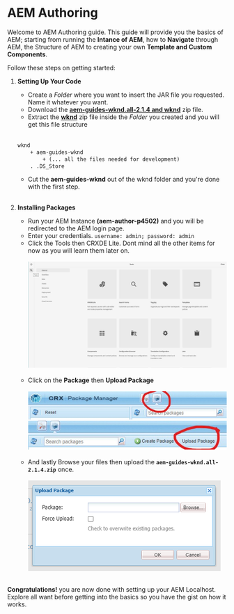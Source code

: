 # AEM Authoring

Welcome to AEM Authoring guide. This guide will provide you the basics of AEM; starting from running the **Intance of AEM**, how to **Navigate** through AEM, the Structure of AEM to creating your own **Template and Custom Components**.

Follow these steps on getting started:

1. **Setting Up Your Code**

   - Create a _Folder_ where you want to insert the JAR file you requested. Name it whatever you want.
   - Download the **[aem-guides-wknd.all-2.1.4 and wknd](../files/)** zip file.
   - Extract the **[wknd](../files/)** zip file inside the _Folder_ you created and you will get this file structure
     <br><br>

   ```
   wknd
       + aem-guides-wknd
           + (... all the files needed for development)
       . .DS_Store
   ```

   - Cut the **aem-guides-wknd** out of the wknd folder and you're done with the first step.
     <br><br>

2. **Installing Packages**

   - Run your AEM Instance **(aem-author-p4502)** and you will be redirected to the AEM login page.
   - Enter your credentials. `username: admin; password: admin`
   - Click the Tools then CRXDE Lite. Dont mind all the other items for now as you will learn them later on.
     <br><br>
     ![Alt text](../files/image.png)
     <br><br>
   - Click on the **Package** then **Upload Package**
     <br><br>
     ![Alt text](../files/package.jpeg)  
     ![Alt text](../files/uploadpackage.jpeg)
     <br><br>
   - And lastly Browse your files then upload the **`aem-guides-wknd.all-2.1.4.zip`** once.
     <br><br>
     ![Alt text](../files/browse.png)
     <br><br>

**Congratulations!** you are now done with setting up your AEM Localhost. Explore all want before getting into the basics so you have the gist on how it works.
